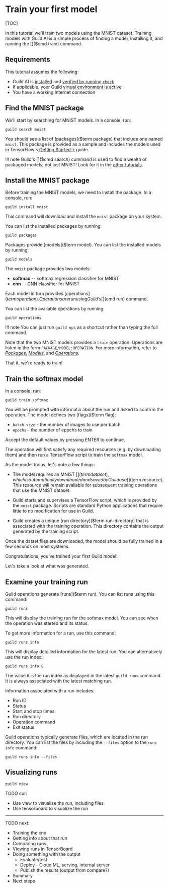 # Train your first model

[TOC]

In this tutorial we'll train two models using the MNIST
dataset. Training models with Guild AI is a simple process of finding
a model, installing it, and running the []($cmd train) command.

## Requirements

This tutorial assumes the following:

- Guild AI is [installed](/install) and [verified by running
  `check`](/install#verify-your-installation)
- If applicable, your Guild [virtual environment is
  active]($virtualenv-activate)
- You have a working Internet connection

## Find the MNIST package

We'll start by searching for MNIST models. In a console, run:

``` shell
guild search mnist
```

You should see a list of [packages]($term package) that include one
named `mnist`. This package is provided as a sample and includes the
models used in TensorFlow's [Getting
Started->](https://www.tensorflow.org/get_started/) guide.

!!! note
    Guild's []($cmd search) command is used to find a wealth of packaged
    models, not just MNIST! Look for it in the [other
    tutorials](/docs/tutorials).

## Install the MNIST package

Before training the MNIST models, we need to install the package. In a
console, run:

``` shell
guild install mnist
```

This command will download and install the `mnist` package on your
system.

You can list the installed packages by running:

``` shell
guild packages
```

Packages provide [models]($term model). You can list the installed models by running:

``` shell
guild models
```

The `mnist` package provides two models:

- **softmax** -- softmax regression classifier for MNIST
- **cnn** -- CNN classifier for MNIST

Each model in turn provides [operations]($term operation). Operations
are run using Guild's []($cmd run) command.

You can list the available operations by running:

``` shell
guild operations
```

!!! note
    You can just run `guild ops` as a shortcut rather than typing
    the full command.

Note that the two MNIST models provides a `train`
operation. Operations are listed in the form
`PACKAGE/MODEL:OPERATION`. For more information, refer to
[*Packages*](/docs/packages/), [*Models*](/docs/models/), and
[*Operations*](/docs/operations/).

That it, we're ready to train!

## Train the softmax model

In a console, run:

``` shell
guild train softmax
```

You will be prompted with informatio about the run and asked to
confirm the operation. The model defines two [flags]($term flag):

- `batch-size` - the number of images to use per batch
- `epochs` - the number of eppchs to train

Accept the default values by pressing ENTER to continue.

The operation will first satisfy any required resources (e.g. by
downloading them) and then run a TensorFlow script to train the
`softmax` model.

As the model trains, let's note a few things:

- The model requires an MNIST []($term dataset), which is automatically
  downloaded and saved by Guild as a []($term resource). This resource
  will remain available for subsequent training operations that use
  the MNIST dataset.

- Guild starts and supervises a TensorFlow script, which is provided
  by the `mnist` package. Scripts are standard Python applications
  that require little to no modification for use in Guild.

- Guild creates a unique [run directory]($term run-directory) that is
  associated with the training operation. This directory contains the
  output generated by the training script.

Once the datset files are downloaded, the model should be fully
trained in a few seconds on most systems.

Congratulations, you've trained your first Guild model!

Let's take a look at what was generated.

## Examine your training run

Guild operations generate [runs]($term run). You can list runs using
this command:

``` shell
guild runs
```

This will display the training run for the softmax model. You can see
when the operation was started and its status.

To get more information for a run, use this command:

``` shell
guild runs info
```

This will display detailed information for the latest run. You can
alternatively use the run index:

``` shell
guild runs info 0
```

The value `0` is the run index as displayed in the latest `guild runs`
command. It is always associated with the latest matching run.

Information associated with a run includes:

- Run ID
- Status
- Start and stop times
- Run directory
- Operation command
- Exit status

Guild operations typically generate files, which are located in the
run directory. You can list the files by including the `--files`
option to the `runs info` command:

``` shell
guild runs info --files
```

## Visualizing runs

``` shell
guild view
```

TODO cur:

- Use view to visualize the run, including files
- Use tensorboard to visualize the run

---

TODO next:

- Training the cnn
- Getting info about that run
- Comparing runs
- Viewing runs in TensorBoard
- Doing something with the output
  - Evaluate/test
  - Deploy - Cloud ML, serving, internal server
  - Publish the results (output from compare?)
- Summary
- Next steps
